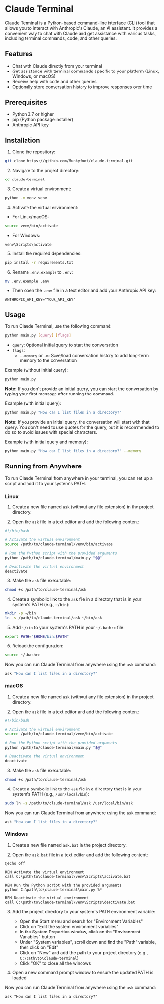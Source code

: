 # Claude Terminal

Claude Terminal is a Python-based command-line interface (CLI) tool that allows you to interact with Anthropic's Claude, an AI assistant. It provides a convenient way to chat with Claude and get assistance with various tasks, including terminal commands, code, and other queries.

## Features

- Chat with Claude directly from your terminal
- Get assistance with terminal commands specific to your platform (Linux, Windows, or macOS)
- Receive help with code and other queries
- Optionally store conversation history to improve responses over time

## Prerequisites

- Python 3.7 or higher
- pip (Python package installer)
- Anthropic API key

## Installation

1. Clone the repository:

```bash
git clone https://github.com/Munkyfoot/claude-terminal.git
```

2. Navigate to the project directory:

```bash
cd claude-terminal
```

3. Create a virtual environment:

```bash
python -m venv venv
```

4. Activate the virtual environment:

- For Linux/macOS:

```bash
source venv/bin/activate
```

- For Windows:

```batch
venv\Scripts\activate
```

5. Install the required dependencies:

```bash
pip install -r requirements.txt
```

6. Rename `.env.example` to `.env`:

```bash
mv .env.example .env
```

- Then open the `.env` file in a text editor and add your Anthropic API key:

```
ANTHROPIC_API_KEY="YOUR_API_KEY"
```

## Usage

To run Claude Terminal, use the following command:

```bash
python main.py [query] [flags]
```

- `query`: Optional initial query to start the conversation
- `flags`:
  - `--memory` or `-m`: Save/load conversation history to add long-term memory to the conversation

Example (without initial query):

```bash
python main.py
```
**Note:** If you don't provide an initial query, you can start the conversation by typing your first message after running the command.

Example (with initial query):

```bash
python main.py "How can I list files in a directory?"
```

**Note:** If you provide an initial query, the conversation will start with that query. You don't need to use quotes for the query, but it is recommended to do so to avoid issues with special characters.

Example (with initial query and memory):

```bash
python main.py "How can I list files in a directory?" --memory
```

## Running from Anywhere

To run Claude Terminal from anywhere in your terminal, you can set up a script and add it to your system's PATH.

### Linux

1. Create a new file named `ask` (without any file extension) in the project directory.

2. Open the `ask` file in a text editor and add the following content:

```bash
#!/bin/bash

# Activate the virtual environment
source /path/to/claude-terminal/venv/bin/activate

# Run the Python script with the provided arguments
python /path/to/claude-terminal/main.py "$@"

# Deactivate the virtual environment
deactivate
```

3. Make the `ask` file executable:

```bash
chmod +x /path/to/claude-terminal/ask
```

4. Create a symbolic link to the `ask` file in a directory that is in your system's PATH (e.g., `~/bin`):

```bash
mkdir -p ~/bin
ln -s /path/to/claude-terminal/ask ~/bin/ask
```

5. Add `~/bin` to your system's PATH in your `~/.bashrc` file:

```bash
export PATH="$HOME/bin:$PATH"
```

6. Reload the configuration:

```bash
source ~/.bashrc
```

Now you can run Claude Terminal from anywhere using the `ask` command:

```bash
ask "How can I list files in a directory?"
```

### macOS

1. Create a new file named `ask` (without any file extension) in the project directory.

2. Open the `ask` file in a text editor and add the following content:

```bash
#!/bin/bash

# Activate the virtual environment
source /path/to/claude-terminal/venv/bin/activate

# Run the Python script with the provided arguments
python /path/to/claude-terminal/main.py "$@"

# Deactivate the virtual environment
deactivate
```

3. Make the `ask` file executable:

```bash
chmod +x /path/to/claude-terminal/ask
```

4. Create a symbolic link to the `ask` file in a directory that is in your system's PATH (e.g., `/usr/local/bin`):

```bash
sudo ln -s /path/to/claude-terminal/ask /usr/local/bin/ask
```

Now you can run Claude Terminal from anywhere using the `ask` command:

```bash
ask "How can I list files in a directory?"
```

### Windows

1. Create a new file named `ask.bat` in the project directory.

2. Open the `ask.bat` file in a text editor and add the following content:

```batch
@echo off

REM Activate the virtual environment
call C:\path\to\claude-terminal\venv\Scripts\activate.bat

REM Run the Python script with the provided arguments
python C:\path\to\claude-terminal\main.py %*

REM Deactivate the virtual environment
call C:\path\to\claude-terminal\venv\Scripts\deactivate.bat
```

3. Add the project directory to your system's PATH environment variable:
   - Open the Start menu and search for "Environment Variables"
   - Click on "Edit the system environment variables"
   - In the System Properties window, click on the "Environment Variables" button
   - Under "System variables", scroll down and find the "Path" variable, then click on "Edit"
   - Click on "New" and add the path to your project directory (e.g., `C:\path\to\claude-terminal`)
   - Click "OK" to close all the windows

4. Open a new command prompt window to ensure the updated PATH is loaded.

Now you can run Claude Terminal from anywhere using the `ask` command:

```batch
ask "How can I list files in a directory?"
```
